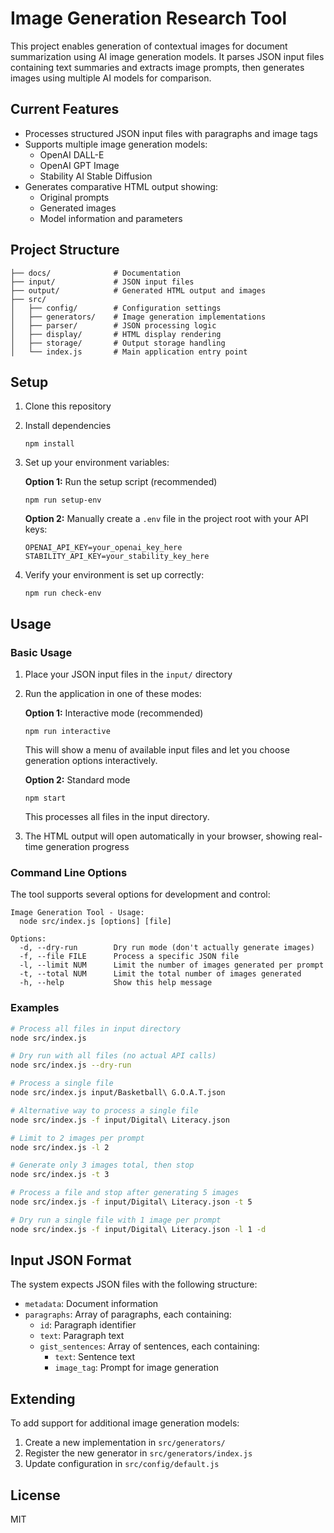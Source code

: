 # Image Generation Research Tool

This project enables generation of contextual images for document summarization using AI image generation models. It parses JSON input files containing text summaries and extracts image prompts, then generates images using multiple AI models for comparison.

## Current Features

- Processes structured JSON input files with paragraphs and image tags
- Supports multiple image generation models:
  - OpenAI DALL-E
  - OpenAI GPT Image
  - Stability AI Stable Diffusion
- Generates comparative HTML output showing:
  - Original prompts
  - Generated images
  - Model information and parameters

## Project Structure

```
├── docs/              # Documentation
├── input/             # JSON input files
├── output/            # Generated HTML output and images
├── src/
│   ├── config/        # Configuration settings
│   ├── generators/    # Image generation implementations
│   ├── parser/        # JSON processing logic
│   ├── display/       # HTML display rendering
│   ├── storage/       # Output storage handling
│   └── index.js       # Main application entry point
```

## Setup

1. Clone this repository
2. Install dependencies
   ```
   npm install
   ```
3. Set up your environment variables:

   **Option 1:** Run the setup script (recommended)
   ```
   npm run setup-env
   ```
   
   **Option 2:** Manually create a `.env` file in the project root with your API keys:
   ```
   OPENAI_API_KEY=your_openai_key_here
   STABILITY_API_KEY=your_stability_key_here
   ```

4. Verify your environment is set up correctly:
   ```
   npm run check-env
   ```

## Usage

### Basic Usage

1. Place your JSON input files in the `input/` directory
2. Run the application in one of these modes:

   **Option 1:** Interactive mode (recommended)
   ```
   npm run interactive
   ```
   This will show a menu of available input files and let you choose generation options interactively.

   **Option 2:** Standard mode
   ```
   npm start
   ```
   This processes all files in the input directory.

3. The HTML output will open automatically in your browser, showing real-time generation progress

### Command Line Options

The tool supports several options for development and control:

```
Image Generation Tool - Usage:
  node src/index.js [options] [file]

Options:
  -d, --dry-run        Dry run mode (don't actually generate images)
  -f, --file FILE      Process a specific JSON file
  -l, --limit NUM      Limit the number of images generated per prompt
  -t, --total NUM      Limit the total number of images generated
  -h, --help           Show this help message
```

### Examples

```bash
# Process all files in input directory
node src/index.js

# Dry run with all files (no actual API calls)
node src/index.js --dry-run

# Process a single file
node src/index.js input/Basketball\ G.O.A.T.json

# Alternative way to process a single file
node src/index.js -f input/Digital\ Literacy.json

# Limit to 2 images per prompt
node src/index.js -l 2

# Generate only 3 images total, then stop
node src/index.js -t 3

# Process a file and stop after generating 5 images
node src/index.js -f input/Digital\ Literacy.json -t 5

# Dry run a single file with 1 image per prompt
node src/index.js -f input/Digital\ Literacy.json -l 1 -d
```

## Input JSON Format

The system expects JSON files with the following structure:
- `metadata`: Document information
- `paragraphs`: Array of paragraphs, each containing:
  - `id`: Paragraph identifier
  - `text`: Paragraph text
  - `gist_sentences`: Array of sentences, each containing:
    - `text`: Sentence text
    - `image_tag`: Prompt for image generation

## Extending

To add support for additional image generation models:
1. Create a new implementation in `src/generators/`
2. Register the new generator in `src/generators/index.js`
3. Update configuration in `src/config/default.js`

## License

MIT